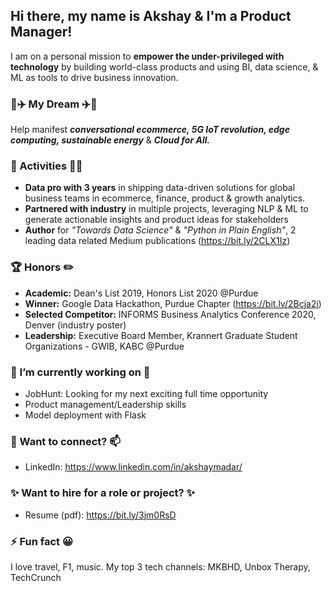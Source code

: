 ## Hi there, my name is Akshay & I'm a Product Manager! 
I am on a personal mission to **empower the under-privileged with technology** by building world-class products and using BI, data science, & ML as tools to drive business innovation. 

### 🚀✈️ My Dream ✈️🚀
Help manifest ***conversational ecommerce, 5G IoT revolution, edge computing, sustainable energy*** & ***Cloud for All.*** 

### 🎯 Activities 🙇🏻
* **Data pro with 3 years** in shipping data-driven solutions for global business teams in ecommerce, finance, product & growth analytics.
* **Partnered with industry** in multiple projects, leveraging NLP & ML to generate actionable insights and product ideas for stakeholders
* **Author** for *"Towards Data Science"* & *"Python in Plain English"*, 2 leading data related Medium publications (https://bit.ly/2CLX1Iz)

### 🏆 Honors ✏️
* **Academic:** Dean's List 2019, Honors List 2020 @Purdue
* **Winner:** Google Data Hackathon, Purdue Chapter (https://bit.ly/2Bcja2i)
* **Selected Competitor:** INFORMS Business Analytics Conference 2020, Denver (industry poster)
* **Leadership:** Executive Board Member, Krannert Graduate Student Organizations - GWIB, KABC @Purdue

### 🔭 I’m currently working on 🌱
* JobHunt: Looking for my next exciting full time opportunity
* Product management/Leadership skills
* Model deployment with Flask

### 💬 Want to connect? 📫
* LinkedIn: https://www.linkedin.com/in/akshaymadar/

### ✨ Want to hire for a role or project? ✨
* Resume (pdf): https://bit.ly/3jm0RsD

### ⚡ Fun fact 😀
I love travel, F1, music. My top 3 tech channels: MKBHD, Unbox Therapy, TechCrunch
